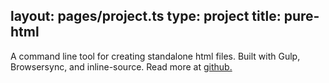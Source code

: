layout: pages/project.ts
type: project
title: pure-html
---

A command line tool for creating standalone html files. Built with Gulp, Browsersync, and inline-source. Read more at [github.](https://github.com/samiralajmovic/pure-html)
